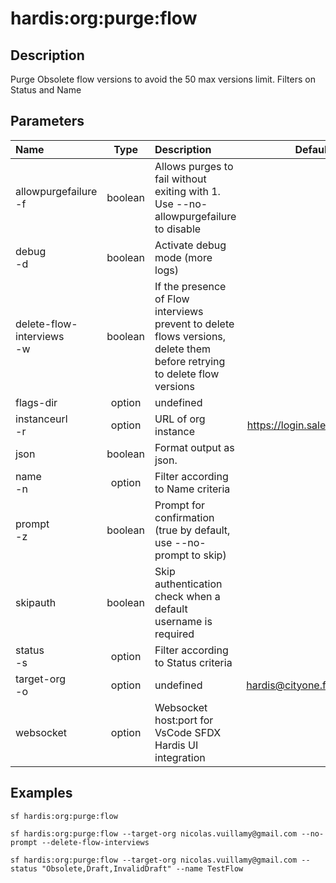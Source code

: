 <!-- This file has been generated with command 'sf hardis:doc:plugin:generate'. Please do not update it manually or it may be overwritten -->
# hardis:org:purge:flow

## Description

Purge Obsolete flow versions to avoid the 50 max versions limit. Filters on Status and Name

## Parameters

| Name                          |  Type   | Description                                                                                                              |            Default             | Required | Options |
|:------------------------------|:-------:|:-------------------------------------------------------------------------------------------------------------------------|:------------------------------:|:--------:|:-------:|
| allowpurgefailure<br/>-f      | boolean | Allows purges to fail without exiting with 1. Use --no-allowpurgefailure to disable                                      |                                |          |         |
| debug<br/>-d                  | boolean | Activate debug mode (more logs)                                                                                          |                                |          |         |
| delete-flow-interviews<br/>-w | boolean | If the presence of Flow interviews prevent to delete flows versions, delete them before retrying to delete flow versions |                                |          |         |
| flags-dir                     | option  | undefined                                                                                                                |                                |          |         |
| instanceurl<br/>-r            | option  | URL of org instance                                                                                                      | <https://login.salesforce.com> |          |         |
| json                          | boolean | Format output as json.                                                                                                   |                                |          |         |
| name<br/>-n                   | option  | Filter according to Name criteria                                                                                        |                                |          |         |
| prompt<br/>-z                 | boolean | Prompt for confirmation (true by default, use --no-prompt to skip)                                                       |                                |          |         |
| skipauth                      | boolean | Skip authentication check when a default username is required                                                            |                                |          |         |
| status<br/>-s                 | option  | Filter according to Status criteria                                                                                      |                                |          |         |
| target-org<br/>-o             | option  | undefined                                                                                                                |  hardis@cityone.fr.intfluxne2  |          |         |
| websocket                     | option  | Websocket host:port for VsCode SFDX Hardis UI integration                                                                |                                |          |         |

## Examples

```shell
sf hardis:org:purge:flow
```

```shell
sf hardis:org:purge:flow --target-org nicolas.vuillamy@gmail.com --no-prompt --delete-flow-interviews
```

```shell
sf hardis:org:purge:flow --target-org nicolas.vuillamy@gmail.com --status "Obsolete,Draft,InvalidDraft" --name TestFlow
```


